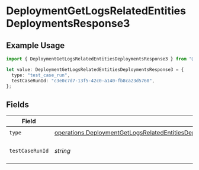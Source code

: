 # DeploymentGetLogsRelatedEntitiesDeploymentsResponse3

## Example Usage

```typescript
import { DeploymentGetLogsRelatedEntitiesDeploymentsResponse3 } from "@orq-ai/node/models/operations";

let value: DeploymentGetLogsRelatedEntitiesDeploymentsResponse3 = {
  type: "test_case_run",
  testCaseRunId: "c3e0c7d7-13f5-42c0-a140-fb8ca23d5760",
};
```

## Fields

| Field                                                                                                                                                                                                                            | Type                                                                                                                                                                                                                             | Required                                                                                                                                                                                                                         | Description                                                                                                                                                                                                                      |
| -------------------------------------------------------------------------------------------------------------------------------------------------------------------------------------------------------------------------------- | -------------------------------------------------------------------------------------------------------------------------------------------------------------------------------------------------------------------------------- | -------------------------------------------------------------------------------------------------------------------------------------------------------------------------------------------------------------------------------- | -------------------------------------------------------------------------------------------------------------------------------------------------------------------------------------------------------------------------------- |
| `type`                                                                                                                                                                                                                           | [operations.DeploymentGetLogsRelatedEntitiesDeploymentsResponse200ApplicationJSONResponseBodyData43Type](../../models/operations/deploymentgetlogsrelatedentitiesdeploymentsresponse200applicationjsonresponsebodydata43type.md) | :heavy_check_mark:                                                                                                                                                                                                               | N/A                                                                                                                                                                                                                              |
| `testCaseRunId`                                                                                                                                                                                                                  | *string*                                                                                                                                                                                                                         | :heavy_check_mark:                                                                                                                                                                                                               | The id of the resource                                                                                                                                                                                                           |
